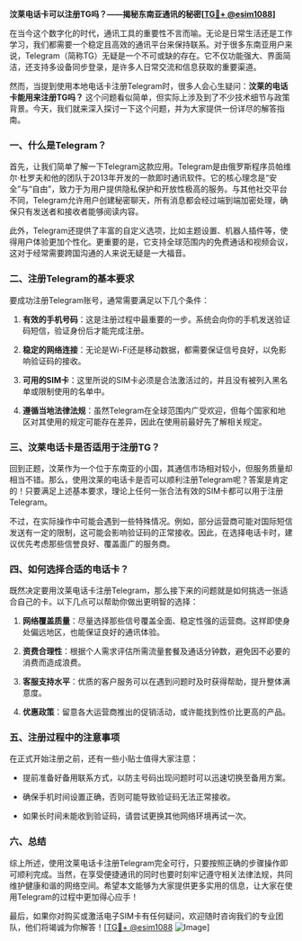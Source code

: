 **汶莱电话卡可以注册TG吗？——揭秘东南亚通讯的秘密[[TG💪+ @esim1088](https://t.me/s/esim1088)]**

在当今这个数字化的时代，通讯工具的重要性不言而喻。无论是日常生活还是工作学习，我们都需要一个稳定且高效的通讯平台来保持联系。对于很多东南亚用户来说，Telegram（简称TG）无疑是一个不可或缺的存在。它不仅功能强大、界面简洁，还支持多设备同步登录，是许多人日常交流和信息获取的重要渠道。

然而，当提到使用本地电话卡注册Telegram时，很多人会心生疑问：**汶莱的电话卡能用来注册TG吗？** 这个问题看似简单，但实际上涉及到了不少技术细节与政策背景。今天，我们就来深入探讨一下这个问题，并为大家提供一份详尽的解答指南。

### 一、什么是Telegram？

首先，让我们简单了解一下Telegram这款应用。Telegram是由俄罗斯程序员帕维尔·杜罗夫和他的团队于2013年开发的一款即时通讯软件。它的核心理念是“安全”与“自由”，致力于为用户提供隐私保护和开放性极高的服务。与其他社交平台不同，Telegram允许用户创建秘密聊天，所有消息都会经过端到端加密处理，确保只有发送者和接收者能够阅读内容。

此外，Telegram还提供了丰富的自定义选项，比如主题设置、机器人插件等，使得用户体验更加个性化。更重要的是，它支持全球范围内的免费通话和视频会议，这对于经常需要跨国沟通的人来说无疑是一大福音。

### 二、注册Telegram的基本要求

要成功注册Telegram账号，通常需要满足以下几个条件：

1. **有效的手机号码**：这是注册过程中最重要的一步。系统会向你的手机发送验证码短信，验证身份后才能完成注册。
   
2. **稳定的网络连接**：无论是Wi-Fi还是移动数据，都需要保证信号良好，以免影响验证码的接收。

3. **可用的SIM卡**：这里所说的SIM卡必须是合法激活过的，并且没有被列入黑名单或限制使用的名单中。

4. **遵循当地法律法规**：虽然Telegram在全球范围内广受欢迎，但每个国家和地区对其使用的规定可能存在差异，因此在使用前最好先了解相关规定。

### 三、汶莱电话卡是否适用于注册TG？

回到正题，汶莱作为一个位于东南亚的小国，其通信市场相对较小，但服务质量却相当不错。那么，使用汶莱的电话卡是否可以顺利注册Telegram呢？答案是肯定的！只要满足上述基本要求，理论上任何一张合法有效的SIM卡都可以用于注册Telegram。

不过，在实际操作中可能会遇到一些特殊情况。例如，部分运营商可能对国际短信发送有一定的限制，这可能会影响验证码的正常接收。因此，在选择电话卡时，建议优先考虑那些信誉良好、覆盖面广的服务商。

### 四、如何选择合适的电话卡？

既然决定要用汶莱电话卡注册Telegram，那么接下来的问题就是如何挑选一张适合自己的卡。以下几点可以帮助你做出更明智的选择：

1. **网络覆盖质量**：尽量选择那些信号覆盖全面、稳定性强的运营商。这样即使身处偏远地区，也能保证良好的通讯体验。

2. **资费合理性**：根据个人需求评估所需流量套餐及通话分钟数，避免因不必要的消费而造成浪费。

3. **客服支持水平**：优质的客户服务可以在遇到问题时及时获得帮助，提升整体满意度。

4. **优惠政策**：留意各大运营商推出的促销活动，或许能找到性价比更高的产品。

### 五、注册过程中的注意事项

在正式开始注册之前，还有一些小贴士值得大家注意：

- 提前准备好备用联系方式，以防主号码出现问题时可以迅速切换至备用方案。
  
- 确保手机时间设置正确，否则可能导致验证码无法正常接收。
  
- 如果长时间未能收到验证码，请尝试更换其他网络环境再试一次。

### 六、总结

综上所述，使用汶莱电话卡注册Telegram完全可行，只要按照正确的步骤操作即可顺利完成。当然，在享受便捷通讯的同时也要时刻牢记遵守相关法律法规，共同维护健康和谐的网络空间。希望本文能够为大家提供更多实用的信息，让大家在使用Telegram的过程中更加得心应手！

最后，如果你对购买或激活电子SIM卡有任何疑问，欢迎随时咨询我们的专业团队，他们将竭诚为你解答！[[TG💪+ @esim1088](https://t.me/s/esim1088) ![Image](https://i.postimg.cc/4NQfJmqS/Snipaste-2025-05-13-00-14-12.png)]